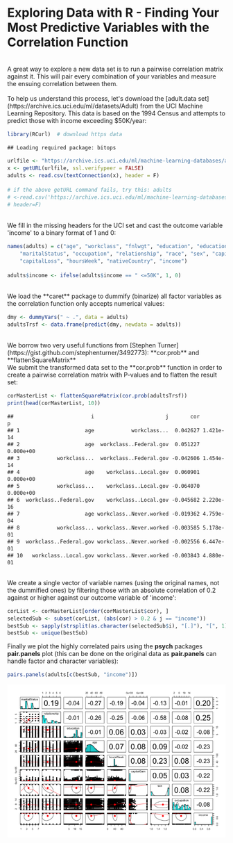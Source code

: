 Exploring Data with R - Finding Your Most Predictive Variables with the Correlation Function
========================================================
<BR>
A great way to explore a new data set is to run a pairwise correlation matrix against it. This will pair every combination of your variables and measure the ensuing correlation between them.
<BR><BR>
To help us understand this process, let's download the [adult.data set](https://archive.ics.uci.edu/ml/datasets/Adult) from the UCI Machine Learning Repository. This data is based on the 1994 Census and attempts to predict those with income exceeding $50K/year:

```r
library(RCurl)  # download https data
```

```
## Loading required package: bitops
```

```r
urlfile <- "https://archive.ics.uci.edu/ml/machine-learning-databases/adult/adult.data"
x <- getURL(urlfile, ssl.verifypeer = FALSE)
adults <- read.csv(textConnection(x), header = F)

# if the above getURL command fails, try this: adults
# <-read.csv('https://archive.ics.uci.edu/ml/machine-learning-databases/adult/adult.data',
# header=F)
```

<BR>
We fill in the missing headers for the UCI set and cast the outcome variable 'income' to a binary format of 1 and 0:

```r
names(adults) = c("age", "workclass", "fnlwgt", "education", "educationNum", 
    "maritalStatus", "occupation", "relationship", "race", "sex", "capitalGain", 
    "capitalLoss", "hoursWeek", "nativeCountry", "income")

adults$income <- ifelse(adults$income == " <=50K", 1, 0)
```

<BR>
We load the **caret** package to dummify (binarize) all factor variables as the correlation function only accepts numerical values:



```r
dmy <- dummyVars(" ~ .", data = adults)
adultsTrsf <- data.frame(predict(dmy, newdata = adults))
```

<BR>
We borrow two very useful functions from [Stephen Turner] (https://gist.github.com/stephenturner/3492773): **cor.prob** and **flattenSquareMatrix**


<BR>
We submit the transformed data set to the **cor.prob** function in order to create a pairwise correlation matrix with P-values and to flatten the result set:

```r
corMasterList <- flattenSquareMatrix(cor.prob(adultsTrsf))
print(head(corMasterList, 10))
```

```
##                         i                       j       cor         p
## 1                     age            workclass...  0.042627 1.421e-14
## 2                     age  workclass..Federal.gov  0.051227 0.000e+00
## 3            workclass...  workclass..Federal.gov -0.042606 1.454e-14
## 4                     age    workclass..Local.gov  0.060901 0.000e+00
## 5            workclass...    workclass..Local.gov -0.064070 0.000e+00
## 6  workclass..Federal.gov    workclass..Local.gov -0.045682 2.220e-16
## 7                     age workclass..Never.worked -0.019362 4.759e-04
## 8            workclass... workclass..Never.worked -0.003585 5.178e-01
## 9  workclass..Federal.gov workclass..Never.worked -0.002556 6.447e-01
## 10   workclass..Local.gov workclass..Never.worked -0.003843 4.880e-01
```

<BR>
We create a single vector of variable names (using the original names, not the dummified ones) by filtering those with an absolute correlation of 0.2 against or higher against our outcome variable of 'income':

```r
corList <- corMasterList[order(corMasterList$cor), ]
selectedSub <- subset(corList, (abs(cor) > 0.2 & j == "income"))
bestSub <- sapply(strsplit(as.character(selectedSub$i), "[.]"), "[", 1)
bestSub <- unique(bestSub)
```

Finally we plot the highly correlated pairs using the **psych** packages **pair.panels** plot (this can be done on the original data as **pair.panels** can handle factor and character variables):
<BR>




```r
pairs.panels(adults[c(bestSub, "income")])
```

![plot of chunk unnamed-chunk-9](figure/unnamed-chunk-9.png) 

